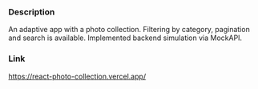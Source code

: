 ### Description

An adaptive app with a photo collection. Filtering by category, pagination and search is available.
Implemented backend simulation via MockAPI.

### Link

https://react-photo-collection.vercel.app/
